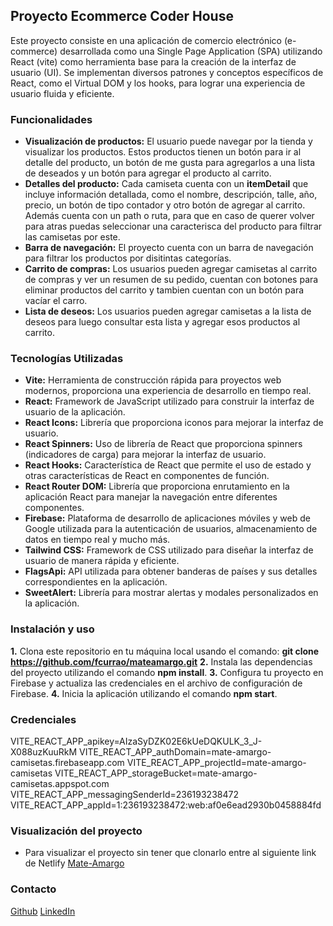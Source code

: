 ## Proyecto Ecommerce Coder House
Este proyecto consiste en una aplicación de comercio electrónico (e-commerce) desarrollada como una Single Page Application (SPA) utilizando React (vite) como herramienta base para la creación de la interfaz de usuario (UI). Se implementan diversos patrones y conceptos específicos de React, como el Virtual DOM y los hooks, para lograr una experiencia de usuario fluida y eficiente.

### Funcionalidades

- **Visualización de productos:** El usuario puede navegar por la tienda y visualizar los productos. Estos productos tienen un botón para ir al detalle del producto, un botón de me gusta para agregarlos a una lista de deseados  y un botón para agregar el producto al carrito.
- **Detalles del producto:** Cada camiseta cuenta con un **itemDetail** que incluye información detallada, como el nombre, descripción, talle, año, precio, un botón de tipo contador y otro botón de agregar al carrito. Además cuenta con un path o ruta, para que en caso de querer volver para atras puedas seleccionar una caracterisca del producto para filtrar las camisetas por este.
- **Barra de navegación:** El proyecto cuenta con un barra de navegación para filtrar los productos por disitintas categorías.
- **Carrito de compras:** Los usuarios pueden agregar camisetas al carrito de compras y ver un resumen de su pedido, cuentan con botones para eliminar productos del carrito y tambien cuentan con un botón para vacíar el carro.
- **Lista de deseos:** Los usuarios pueden agregar camisetas a la lista de deseos para luego consultar esta lista y agregar esos productos al carrito.

### Tecnologías Utilizadas
- **Vite:** Herramienta de construcción rápida para proyectos web modernos, proporciona una experiencia de desarrollo en tiempo real.
- **React:** Framework de JavaScript utilizado para construir la interfaz de usuario de la aplicación.
- **React Icons:** Librería que proporciona iconos para mejorar la interfaz de usuario.
- **React Spinners:** Uso de librería de React que proporciona spinners (indicadores de carga) para mejorar la interfaz de usuario.
- **React Hooks:** Característica de React que permite el uso de estado y otras características de React en componentes de función. 
- **React Router DOM:** Librería que proporciona enrutamiento en la aplicación React para manejar la navegación entre diferentes componentes.
- **Firebase:** Plataforma de desarrollo de aplicaciones móviles y web de Google utilizada para la autenticación de usuarios, almacenamiento de datos en tiempo real y mucho más.
- **Tailwind CSS:** Framework de CSS utilizado para diseñar la interfaz de usuario de manera rápida y eficiente.
- **FlagsApi:** API utilizada para obtener banderas de países y sus detalles correspondientes en la aplicación.
- **SweetAlert:** Librería para mostrar alertas y modales personalizados en la aplicación.

### Instalación y uso

**1.** Clona este repositorio en tu máquina local usando el comando: **git clone https://github.com/fcurrao/mateamargo.git**
**2.** Instala las dependencias del proyecto utilizando el comando **npm install**.
**3.** Configura tu proyecto en Firebase y actualiza las credenciales en el archivo de configuración de Firebase.
**4.** Inicia la aplicación utilizando el comando **npm start**.


### Credenciales
VITE_REACT_APP_apikey=AIzaSyDZK02E6kUeDQKULK_3_J-X088uzKuuRkM
VITE_REACT_APP_authDomain=mate-amargo-camisetas.firebaseapp.com
VITE_REACT_APP_projectId=mate-amargo-camisetas
VITE_REACT_APP_storageBucket=mate-amargo-camisetas.appspot.com
VITE_REACT_APP_messagingSenderId=236193238472
VITE_REACT_APP_appId=1:236193238472:web:af0e6ead2930b0458884fd

### Visualización del proyecto
- Para visualizar el proyecto sin tener que clonarlo entre al siguiente link de Netlify [Mate-Amargo](https://mate-amargo.netlify.app/)

### Contacto
[Github](https://github.com/fcurrao/)
[LinkedIn](https://www.linkedin.com/fcurrao/) 
